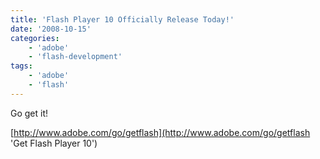 ```yaml
---
title: 'Flash Player 10 Officially Release Today!'
date: '2008-10-15'
categories:
    - 'adobe'
    - 'flash-development'
tags:
    - 'adobe'
    - 'flash'
---
```


Go get it!

[http://www.adobe.com/go/getflash](http://www.adobe.com/go/getflash 'Get Flash Player 10')
